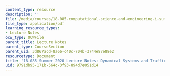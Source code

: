 ```yaml
---
content_type: resource
description: ''
file: /media/courses/18-085-computational-science-and-engineering-i-summer-2020/9791db95171b564c3f93894d7e051d14_MIT18_085Summer20_lec_CL.pdf
file_type: application/pdf
learning_resource_types:
- Lecture Notes
ocw_type: OCWFile
parent_title: Lecture Notes
parent_type: CourseSection
parent_uid: 3d867acd-8a66-c40c-704b-3744e87e88e2
resourcetype: Document
title: '18.085 Summer 2020 Lecture Notes: Dynamical Systems and Traffic Control'
uid: 9791db95-171b-564c-3f93-894d7e051d14
---
```

